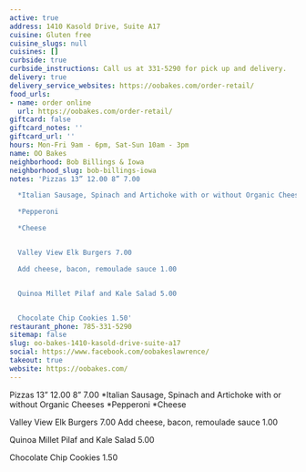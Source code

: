 ```yaml
---
active: true
address: 1410 Kasold Drive, Suite A17
cuisine: Gluten free
cuisine_slugs: null
cuisines: []
curbside: true
curbside_instructions: Call us at 331-5290 for pick up and delivery.
delivery: true
delivery_service_websites: https://oobakes.com/order-retail/
food_urls:
- name: order online
  url: https://oobakes.com/order-retail/
giftcard: false
giftcard_notes: ''
giftcard_url: ''
hours: Mon-Fri 9am - 6pm, Sat-Sun 10am - 3pm
name: OO Bakes
neighborhood: Bob Billings & Iowa
neighborhood_slug: bob-billings-iowa
notes: 'Pizzas 13” 12.00 8” 7.00

  *Italian Sausage, Spinach and Artichoke with or without Organic Cheeses

  *Pepperoni

  *Cheese


  Valley View Elk Burgers 7.00

  Add cheese, bacon, remoulade sauce 1.00


  Quinoa Millet Pilaf and Kale Salad 5.00


  Chocolate Chip Cookies 1.50'
restaurant_phone: 785-331-5290
sitemap: false
slug: oo-bakes-1410-kasold-drive-suite-a17
social: https://www.facebook.com/oobakeslawrence/
takeout: true
website: https://oobakes.com/
---
```


Pizzas 13” 12.00 8” 7.00
*Italian Sausage, Spinach and Artichoke with or without Organic Cheeses
*Pepperoni
*Cheese

Valley View Elk Burgers 7.00
Add cheese, bacon, remoulade sauce 1.00

Quinoa Millet Pilaf and Kale Salad 5.00

Chocolate Chip Cookies 1.50